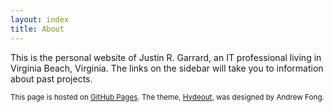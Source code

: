 ```yaml
---
layout: index
title: About
---
```


This is the personal website of Justin R. Garrard, an IT professional living in Virginia Beach, Virginia. The links on the sidebar will take you to information about past projects.


<sup>This page is hosted on [GitHub Pages](https://pages.github.com/). The theme, [Hydeout](https://github.com/fongandrew/hydeout), was designed by Andrew Fong.</sup>
